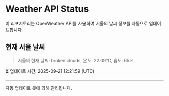 
# Weather API Status

이 리포지토리는 OpenWeather API를 사용하여 서울의 날씨 정보를 자동으로 업데이트합니다.

## 현재 서울 날씨
> 서울의 현재 날씨: broken clouds, 온도: 22.09°C, 습도: 65%

⏳ 업데이트 시간: 2025-09-21 12:21:59 (UTC)

---
자동 업데이트 봇에 의해 관리됩니다.
